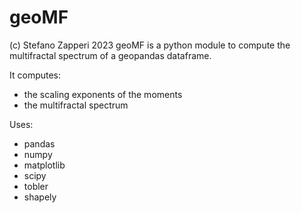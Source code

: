 # geoMF

(c) Stefano Zapperi 2023
geoMF is a python module to compute the multifractal spectrum of a geopandas dataframe.

It computes: 
 - the scaling exponents of the moments
 - the multifractal spectrum

Uses:
- pandas
- numpy
- matplotlib
- scipy
- tobler
- shapely
